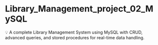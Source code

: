 # Library_Management_project_02_MySQL
💡 A complete Library Management System using MySQL with CRUD, advanced queries, and stored procedures for real-time data handling.
